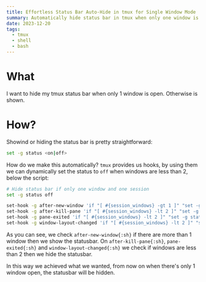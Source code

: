 ```yaml
---
title: Effortless Status Bar Auto-Hide in tmux for Single Window Mode
summary: Automatically hide status bar in tmux when only one window is open
date: 2023-12-20
tags:
  - tmux  
  - shell 
  - bash
---
```


# What 
I want to hide my tmux status bar when only 1 window is open. Otherwise is shown.

# How?
Showind or hiding the status bar is pretty straightforward: 

```sh
set -g status <on|off>
```

How do we make this automatically? `tmux` provides us hooks, by using them we can dynamically set the status to `off` when windows are less than 2, below the script:

```sh /after-new-window/ /pane-exited/ /after-kill-pane/ /window-layout-changed/
# Hide status bar if only one window and one session
set -g status off 

set-hook -g after-new-window 'if "[ #{session_windows} -gt 1 ]" "set -g status on"'
set-hook -g after-kill-pane 'if "[ #{session_windows} -lt 2 ]" "set -g status off"'
set-hook -g pane-exited 'if "[ #{session_windows} -lt 2 ]" "set -g status off"'
set-hook -g window-layout-changed 'if "[ #{session_windows} -lt 2 ]" "set -g status off"'
```

As you can see, we check `after-new-window{:sh}` if there are more than 1 window then we show the statusbar.
On `after-kill-pane{:sh}`, `pane-exited{:sh}` and `window-layout-changed{:sh}` we check if windows are less than 2 then we hide the statusbar.

In this way we achieved what we wanted, from now on when there's only 1 window open, the statusbar will be hidden.
